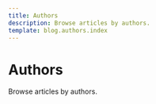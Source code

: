 ```yaml
---
title: Authors
description: Browse articles by authors.
template: blog.authors.index
---
```


# Authors

Browse articles by authors.

